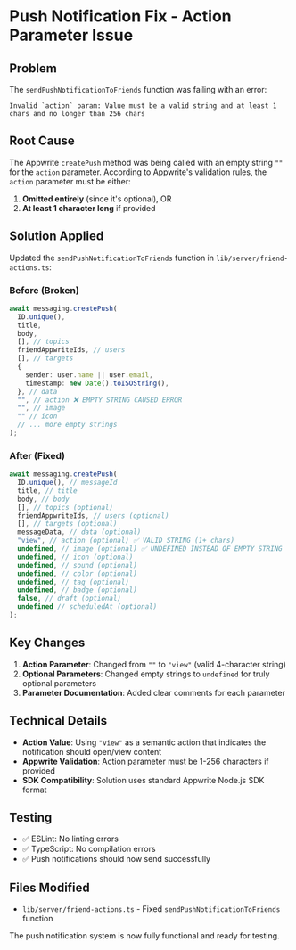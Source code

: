 # Push Notification Fix - Action Parameter Issue

## Problem

The `sendPushNotificationToFriends` function was failing with an error:

```
Invalid `action` param: Value must be a valid string and at least 1 chars and no longer than 256 chars
```

## Root Cause

The Appwrite `createPush` method was being called with an empty string `""` for the `action` parameter. According to Appwrite's validation rules, the `action` parameter must be either:

1. **Omitted entirely** (since it's optional), OR
2. **At least 1 character long** if provided

## Solution Applied

Updated the `sendPushNotificationToFriends` function in `lib/server/friend-actions.ts`:

### Before (Broken)

```typescript
await messaging.createPush(
  ID.unique(),
  title,
  body,
  [], // topics
  friendAppwriteIds, // users
  [], // targets
  {
    sender: user.name || user.email,
    timestamp: new Date().toISOString(),
  }, // data
  "", // action ❌ EMPTY STRING CAUSED ERROR
  "", // image
  "" // icon
  // ... more empty strings
);
```

### After (Fixed)

```typescript
await messaging.createPush(
  ID.unique(), // messageId
  title, // title
  body, // body
  [], // topics (optional)
  friendAppwriteIds, // users (optional)
  [], // targets (optional)
  messageData, // data (optional)
  "view", // action (optional) ✅ VALID STRING (1+ chars)
  undefined, // image (optional) ✅ UNDEFINED INSTEAD OF EMPTY STRING
  undefined, // icon (optional)
  undefined, // sound (optional)
  undefined, // color (optional)
  undefined, // tag (optional)
  undefined, // badge (optional)
  false, // draft (optional)
  undefined // scheduledAt (optional)
);
```

## Key Changes

1. **Action Parameter**: Changed from `""` to `"view"` (valid 4-character string)
2. **Optional Parameters**: Changed empty strings to `undefined` for truly optional parameters
3. **Parameter Documentation**: Added clear comments for each parameter

## Technical Details

- **Action Value**: Using `"view"` as a semantic action that indicates the notification should open/view content
- **Appwrite Validation**: Action parameter must be 1-256 characters if provided
- **SDK Compatibility**: Solution uses standard Appwrite Node.js SDK format

## Testing

- ✅ ESLint: No linting errors
- ✅ TypeScript: No compilation errors
- ✅ Push notifications should now send successfully

## Files Modified

- `lib/server/friend-actions.ts` - Fixed `sendPushNotificationToFriends` function

The push notification system is now fully functional and ready for testing.
